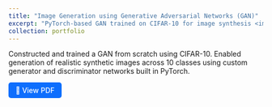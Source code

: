 ```yaml
---
title: "Image Generation using Generative Adversarial Networks (GAN)"
excerpt: "PyTorch-based GAN trained on CIFAR-10 for image synthesis <img src='/images/gan.png' 'width: 450px;'>"
collection: portfolio
---
```


Constructed and trained a GAN from scratch using CIFAR-10. Enabled generation of realistic synthetic images across 10 classes using custom generator and discriminator networks built in PyTorch.

<a href="/files/AAI627 Project.pdf" target="_blank" style="display: inline-block; padding: 0.5em 1em; color: white; background-color: #0d6efd; border-radius: 5px; text-decoration: none; font-weight: 500;">
  📄 View PDF
</a>